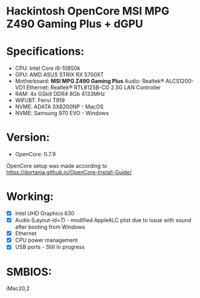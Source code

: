 # Hackintosh OpenCore MSI MPG Z490 Gaming Plus + dGPU

# Specifications:
* CPU: Intel Core i9-10850k
* GPU: AMD ASUS STRIX RX 5700XT
* Motherboard: **MSI MPG Z490 Gaming Plus**
                 Audio: Realtek® ALCS1200-VD1
                 Ethernet: Realtek® RTL8125B-CG 2.5G LAN Controller
* RAM: 4x GSkill DDR4 8Gb 4133MHz 
* WIFI/BT: Fenvi T919
* NVME: ADATA SX8200NP - MacOS
* NVME: Samsung 970 EVO - Windows

# Version: 
* OpenCore: 0.7.9

OpenCore setup was made according to https://dortania.github.io/OpenCore-Install-Guide/

# Working:
- [x] Intel UHD Graphics 630
- [x] Audio (Layout-id=7) - modified AppleALC plist due to issue with sound after booting from Windows
- [x] Ethernet 
- [x] CPU power management
- [x] USB ports - Still In progress

# SMBIOS:
iMac20,2
